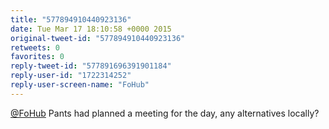 ```yaml
---
title: "577894910440923136"
date: Tue Mar 17 18:10:58 +0000 2015
original-tweet-id: "577894910440923136"
retweets: 0
favorites: 0
reply-tweet-id: "577891696391901184"
reply-user-id: "1722314252"
reply-user-screen-name: "FoHub"
---
```

<a href="https://twitter.com/FoHub">@FoHub</a> Pants had planned a meeting for the day, any alternatives locally?
